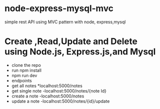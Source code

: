 # node-express-mysql-mvc
simple rest API using MVC pattern with node, express,mysql
# Create ,Read,Update and Delete using Node.js, Express.js,and Mysql
- clone the repo
- run npm install
- npm run dev
- endpoints
- get all notes
*localhost:5000/notes
- get single note
-localhost:5000/notes/{note Id}
- create a note
-localhost:5000/notes
- update a note
-localhost:5000/notes/{id}/update


